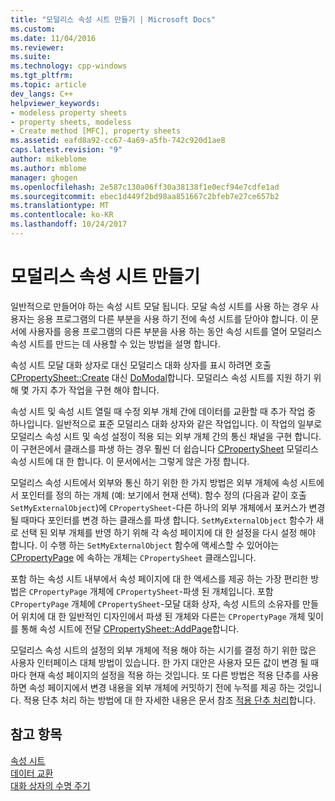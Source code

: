 ```yaml
---
title: "모덜리스 속성 시트 만들기 | Microsoft Docs"
ms.custom: 
ms.date: 11/04/2016
ms.reviewer: 
ms.suite: 
ms.technology: cpp-windows
ms.tgt_pltfrm: 
ms.topic: article
dev_langs: C++
helpviewer_keywords:
- modeless property sheets
- property sheets, modeless
- Create method [MFC], property sheets
ms.assetid: eafd8a92-cc67-4a69-a5fb-742c920d1ae8
caps.latest.revision: "9"
author: mikeblome
ms.author: mblome
manager: ghogen
ms.openlocfilehash: 2e587c130a06ff30a38138f1e0ecf94e7cdfe1ad
ms.sourcegitcommit: ebec1d449f2bd98aa851667c2bfeb7e27ce657b2
ms.translationtype: MT
ms.contentlocale: ko-KR
ms.lasthandoff: 10/24/2017
---
```

# <a name="creating-a-modeless-property-sheet"></a>모덜리스 속성 시트 만들기
일반적으로 만들어야 하는 속성 시트 모달 됩니다. 모달 속성 시트를 사용 하는 경우 사용자는 응용 프로그램의 다른 부분을 사용 하기 전에 속성 시트를 닫아야 합니다. 이 문서에 사용자를 응용 프로그램의 다른 부분을 사용 하는 동안 속성 시트를 열어 모덜리스 속성 시트를 만드는 데 사용할 수 있는 방법을 설명 합니다.  
  
 속성 시트 모달 대화 상자로 대신 모덜리스 대화 상자를 표시 하려면 호출 [CPropertySheet::Create](../mfc/reference/cpropertysheet-class.md#create) 대신 [DoModal](../mfc/reference/cpropertysheet-class.md#domodal)합니다. 모덜리스 속성 시트를 지원 하기 위해 몇 가지 추가 작업을 구현 해야 합니다.  
  
 속성 시트 및 속성 시트 열릴 때 수정 외부 개체 간에 데이터를 교환할 때 추가 작업 중 하나입니다. 일반적으로 표준 모덜리스 대화 상자와 같은 작업입니다. 이 작업의 일부로 모덜리스 속성 시트 및 속성 설정이 적용 되는 외부 개체 간의 통신 채널을 구현 합니다. 이 구현은에서 클래스를 파생 하는 경우 훨씬 더 쉽습니다 [CPropertySheet](../mfc/reference/cpropertysheet-class.md) 모덜리스 속성 시트에 대 한 합니다. 이 문서에서는 그렇게 않은 가정 합니다.  
  
 모덜리스 속성 시트에서 외부와 통신 하기 위한 한 가지 방법은 외부 개체에 속성 시트에서 포인터를 정의 하는 개체 (예: 보기에서 현재 선택). 함수 정의 (다음과 같이 호출 `SetMyExternalObject`)에 `CPropertySheet`-다른 하나의 외부 개체에서 포커스가 변경 될 때마다 포인터를 변경 하는 클래스를 파생 합니다. `SetMyExternalObject` 함수가 새로 선택 된 외부 개체를 반영 하기 위해 각 속성 페이지에 대 한 설정을 다시 설정 해야 합니다. 이 수행 하는 `SetMyExternalObject` 함수에 액세스할 수 있어야는 [CPropertyPage](../mfc/reference/cpropertypage-class.md) 에 속하는 개체는 `CPropertySheet` 클래스입니다.  
  
 포함 하는 속성 시트 내부에서 속성 페이지에 대 한 액세스를 제공 하는 가장 편리한 방법은 `CPropertyPage` 개체에 `CPropertySheet`-파생 된 개체입니다. 포함 `CPropertyPage` 개체에 `CPropertySheet`-모달 대화 상자, 속성 시트의 소유자를 만들어 위치에 대 한 일반적인 디자인에서 파생 된 개체와 다른는 `CPropertyPage` 개체 및이를 통해 속성 시트에 전달 [ CPropertySheet::AddPage](../mfc/reference/cpropertysheet-class.md#addpage)합니다.  
  
 모덜리스 속성 시트의 설정의 외부 개체에 적용 해야 하는 시기를 결정 하기 위한 많은 사용자 인터페이스 대체 방법이 있습니다. 한 가지 대안은 사용자 모든 값이 변경 될 때마다 현재 속성 페이지의 설정을 적용 하는 것입니다. 또 다른 방법은 적용 단추를 사용 하면 속성 페이지에서 변경 내용을 외부 개체에 커밋하기 전에 누적를 제공 하는 것입니다. 적용 단추 처리 하는 방법에 대 한 자세한 내용은 문서 참조 [적용 단추 처리](../mfc/handling-the-apply-button.md)합니다.  
  
## <a name="see-also"></a>참고 항목  
 [속성 시트](../mfc/property-sheets-mfc.md)   
 [데이터 교환](../mfc/exchanging-data.md)   
 [대화 상자의 수명 주기](../mfc/life-cycle-of-a-dialog-box.md)

